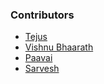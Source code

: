 ### Contributors
* [Tejus](https://github.com/TejusR)
* [Vishnu Bhaarath](https://github.com/VishnuBhaarath)
* [Paavai](https://github.com/Paavai13)
* [Sarvesh](http://github.com/Sarvesh2k)

